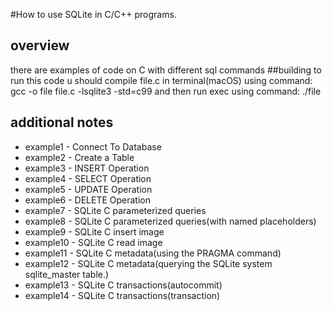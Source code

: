 #How to use SQLite in C/C++ programs.
## overview
there are examples of code on C with different sql commands
##building
to run this code u should compile file.c in terminal(macOS) using command:  
gcc -o file file.c -lsqlite3 -std=c99
and then run exec using command: ./file
## additional notes
* example1 - Connect To Database
* example2 - Create a Table
* example3 - INSERT Operation
* example4 - SELECT Operation
* example5 - UPDATE Operation
* example6 - DELETE Operation
* example7 - SQLite C parameterized queries
* example8 - SQLite C parameterized queries(with named placeholders)
* example9 - SQLite C insert image
* example10 - SQLite C read image
* example11 - SQLite C metadata(using the PRAGMA command)
* example12 - SQLite C metadata(querying the SQLite system sqlite_master table.)
* example13 - SQLite C transactions(autocommit)
* example14 - SQLite C transactions(transaction)
